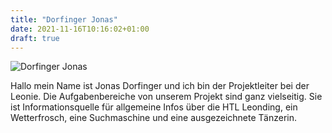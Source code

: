 ```yaml
---
title: "Dorfinger Jonas"
date: 2021-11-16T10:16:02+01:00
draft: true
---
```


![Dorfinger Jonas](./../../../images/dorfinger.jpg)

Hallo mein Name ist Jonas Dorfinger und ich bin der Projektleiter bei der Leonie. Die Aufgabenbereiche von unserem Projekt sind ganz vielseitig. Sie ist Informationsquelle für allgemeine Infos über die HTL Leonding, ein Wetterfrosch, eine Suchmaschine und eine ausgezeichnete Tänzerin.

